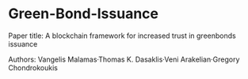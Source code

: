# Green-Bond-Issuance

Paper title: A blockchain framework for increased trust in greenbonds issuance

Authors: Vangelis Malamas·Thomas K. Dasaklis·Veni Arakelian·Gregory Chondrokoukis
